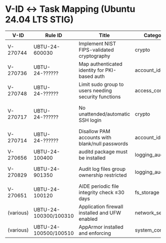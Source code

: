 # V-ID ↔ Task Mapping (Ubuntu 24.04 LTS STIG)

| V-ID | Rule ID | Title | Category | Task Path | Enable Var | Notes |
|------|---------|-------|----------|-----------|------------|-------|
| V-270744 | UBTU-24-600030 | Implement NIST FIPS-validated cryptography | crypto | `roles/baseline/crypto/tasks/enable_fips_mode.yml` | `enable_enable_fips_mode` | Requires Ubuntu Pro; sets fips=1 and enables fips-updates |
| V-270736 | UBTU-24-?????? | Map authenticated identity for PKI-based auth | account_identity | `roles/baseline/account_identity/tasks/pki_auth_mapping.yml` | `enable_pki_auth_mapping` | Site-specific SSSD/PKI realm details required |
| V-270748 | UBTU-24-?????? | Limit sudo group to users needing security functions | access_control | `roles/baseline/access_control/tasks/limit_sudo_group.yml` | `enable_limit_sudo_group` | Enforces approved_sudo_users list |
| V-270717 | UBTU-24-?????? | No unattended/automatic SSH login | crypto | `roles/baseline/crypto/tasks/ssh_strong_ciphers.yml` | `enable_ssh_strong_ciphers` | Ensures PermitEmptyPasswords no; key-based auth; root login disabled |
| V-270714 | UBTU-24-?????? | Disallow PAM accounts with blank/null passwords | account_identity | `roles/baseline/account_identity/tasks/disable_blank_passwords.yml` | `enable_disable_blank_passwords` | Locks accounts with empty password fields |
| V-270656 | UBTU-24-100400 | auditd package must be installed | logging_audit | `roles/baseline/logging_audit/tasks/install_auditd.yml` | `enable_install_auditd` | Installs & enables auditd |
| V-270829 | UBTU-24-901350 | Audit log files group ownership restricted | logging_audit | `roles/baseline/logging_audit/tasks/auditd_log_group_root.yml` | `enable_auditd_log_group_root` | Sets log_group=root & fixes /var/log/audit perms |
| V-270651 | UBTU-24-100120 | AIDE periodic file integrity check ≤30 days | fs_storage | `roles/baseline/fs_storage/tasks/aide_periodic_check.yml` | `enable_aide_periodic_check` | Adds monthly cron check for AIDE |
| (various) | UBTU-24-100300/100310 | Application firewall installed and UFW enabled | network_security | `roles/baseline/network_security/tasks/ufw_firewall.yml` | `enable_ufw_firewall` | Default deny inbound, allow SSH |
| (various) | UBTU-24-100500/100510 | AppArmor installed and enforcing | system_config | `roles/baseline/system_config/tasks/apparmor_enable.yml` | `enable_apparmor_enable` | Ensures AppArmor pkg and service |